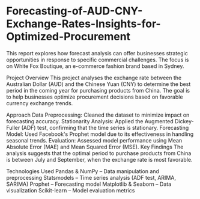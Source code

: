 # Forecasting-of-AUD-CNY-Exchange-Rates-Insights-for-Optimized-Procurement
This report explores how forecast analysis can offer businesses strategic opportunities in response to specific commercial challenges. The focus is on White Fox Boutique, an e-commerce fashion brand based in Sydney. 


Project Overview
This project analyses the exchange rate between the Australian Dollar (AUD) and the Chinese Yuan (CNY) to determine the best period in the coming year for purchasing products from China. The goal is to help businesses optimize procurement decisions based on favorable currency exchange trends.

Approach
Data Preprocessing: Cleaned the dataset to minimize impact on forecasting accuracy.
Stationarity Analysis: Applied the Augmented Dickey-Fuller (ADF) test, confirming that the time series is stationary.
Forecasting Model: Used Facebook's Prophet model due to its effectiveness in handling seasonal trends.
Evaluation: Assessed model performance using Mean Absolute Error (MAE) and Mean Squared Error (MSE).
Key Findings
The analysis suggests that the optimal period to purchase products from China is between July and September, when the exchange rate is most favorable.

Technologies Used
Pandas & NumPy – Data manipulation and preprocessing
Statsmodels – Time series analysis (ADF test, ARIMA, SARIMA)
Prophet – Forecasting model
Matplotlib & Seaborn – Data visualization
Scikit-learn – Model evaluation metrics
